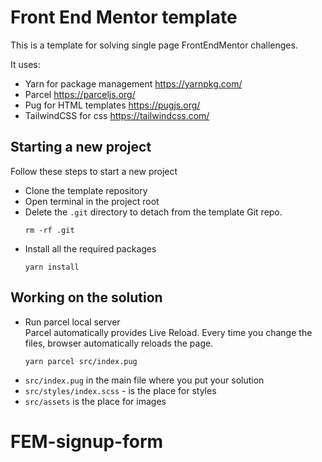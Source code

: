 # Front End Mentor template

This is a template for solving single page FrontEndMentor challenges.  

It uses:
- Yarn for package management https://yarnpkg.com/
- Parcel https://parceljs.org/
- Pug for HTML templates https://pugjs.org/
- TailwindCSS  for css https://tailwindcss.com/


## Starting a new project
Follow these steps to start a new project

- Clone the template repository
- Open terminal in the project root
- Delete the `.git` directory to detach from the template Git repo.
   ```shell
  rm -rf .git
  ```
- Install all the required packages
   ```shell
  yarn install
  ```


## Working on the solution

- Run parcel local server  
  Parcel automatically provides Live Reload. Every time you change the files,
  browser automatically reloads the page.
   ```shell
  yarn parcel src/index.pug
  ```
- `src/index.pug` in the main file where you put your solution
- `src/styles/index.scss` - is the place for styles
- `src/assets` is the place for images
# FEM-signup-form
